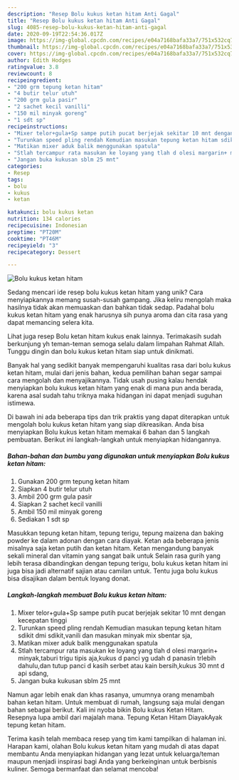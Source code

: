 ```yaml
---
description: "Resep Bolu kukus ketan hitam Anti Gagal"
title: "Resep Bolu kukus ketan hitam Anti Gagal"
slug: 4085-resep-bolu-kukus-ketan-hitam-anti-gagal
date: 2020-09-19T22:54:36.017Z
image: https://img-global.cpcdn.com/recipes/e04a7168bafa33a7/751x532cq70/bolu-kukus-ketan-hitam-foto-resep-utama.jpg
thumbnail: https://img-global.cpcdn.com/recipes/e04a7168bafa33a7/751x532cq70/bolu-kukus-ketan-hitam-foto-resep-utama.jpg
cover: https://img-global.cpcdn.com/recipes/e04a7168bafa33a7/751x532cq70/bolu-kukus-ketan-hitam-foto-resep-utama.jpg
author: Edith Hodges
ratingvalue: 3.8
reviewcount: 8
recipeingredient:
- "200 grm tepung ketan hitam"
- "4 butir telur utuh"
- "200 grm gula pasir"
- "2 sachet kecil vanilli"
- "150 mil minyak goreng"
- "1 sdt sp"
recipeinstructions:
- "Mixer telor+gula+Sp sampe putih pucat berjejak sekitar 10 mnt dengan kecepatan tinggi"
- "Turunkan speed pling rendah Kemudian masukan tepung ketan hitam sdikit dmi sdikit,vanili dan masukan minyak mix sbentar sja,"
- "Matikan mixer aduk balik menggunakan spatula"
- "Stlah tercampur rata masukan ke loyang yang tlah d olesi margarin+ minyak,taburi trigu tipis aja,kukus d panci yg udah d panasin trlebih dahulu,dan tutup panci d kasih serbet atau kain bersih,kukus 30 mnt d api sdang,"
- "Jangan buka kukusan sblm 25 mnt"
categories:
- Resep
tags:
- bolu
- kukus
- ketan

katakunci: bolu kukus ketan 
nutrition: 134 calories
recipecuisine: Indonesian
preptime: "PT20M"
cooktime: "PT46M"
recipeyield: "3"
recipecategory: Dessert

---
```



![Bolu kukus ketan hitam](https://img-global.cpcdn.com/recipes/e04a7168bafa33a7/751x532cq70/bolu-kukus-ketan-hitam-foto-resep-utama.jpg)

Sedang mencari ide resep bolu kukus ketan hitam yang unik? Cara menyiapkannya memang susah-susah gampang. Jika keliru mengolah maka hasilnya tidak akan memuaskan dan bahkan tidak sedap. Padahal bolu kukus ketan hitam yang enak harusnya sih punya aroma dan cita rasa yang dapat memancing selera kita.

Lihat juga resep Bolu ketan hitam kukus enak lainnya. Terimakasih sudah berkunjung yh teman-teman semoga selalu dalam limpahan Rahmat Allah. Tunggu dingin dan bolu kukus ketan hitam siap untuk dinikmati.

Banyak hal yang sedikit banyak mempengaruhi kualitas rasa dari bolu kukus ketan hitam, mulai dari jenis bahan, kedua pemilihan bahan segar sampai cara mengolah dan menyajikannya. Tidak usah pusing kalau hendak menyiapkan bolu kukus ketan hitam yang enak di mana pun anda berada, karena asal sudah tahu triknya maka hidangan ini dapat menjadi suguhan istimewa.


Di bawah ini ada beberapa tips dan trik praktis yang dapat diterapkan untuk mengolah bolu kukus ketan hitam yang siap dikreasikan. Anda bisa menyiapkan Bolu kukus ketan hitam memakai 6 bahan dan 5 langkah pembuatan. Berikut ini langkah-langkah untuk menyiapkan hidangannya.

<!--inarticleads1-->

##### Bahan-bahan dan bumbu yang digunakan untuk menyiapkan Bolu kukus ketan hitam:

1. Gunakan 200 grm tepung ketan hitam
1. Siapkan 4 butir telur utuh
1. Ambil 200 grm gula pasir
1. Siapkan 2 sachet kecil vanilli
1. Ambil 150 mil minyak goreng
1. Sediakan 1 sdt sp


Masukkan tepung ketan hitam, tepung terigu, tepung maizena dan baking powder ke dalam adonan dengan cara diayak. Ketan ada beberapa jenis misalnya saja ketan putih dan ketan hitam. Ketan mengandung banyak sekali mineral dan vitamin yang sangat baik untuk Selain rasa gurih yang lebih terasa dibandingkan dengan tepung terigu, bolu kukus ketan hitam ini juga bisa jadi alternatif sajian atau camilan untuk. Tentu juga bolu kukus bisa disajikan dalam bentuk loyang donat. 

<!--inarticleads2-->

##### Langkah-langkah membuat Bolu kukus ketan hitam:

1. Mixer telor+gula+Sp sampe putih pucat berjejak sekitar 10 mnt dengan kecepatan tinggi
1. Turunkan speed pling rendah Kemudian masukan tepung ketan hitam sdikit dmi sdikit,vanili dan masukan minyak mix sbentar sja,
1. Matikan mixer aduk balik menggunakan spatula
1. Stlah tercampur rata masukan ke loyang yang tlah d olesi margarin+ minyak,taburi trigu tipis aja,kukus d panci yg udah d panasin trlebih dahulu,dan tutup panci d kasih serbet atau kain bersih,kukus 30 mnt d api sdang,
1. Jangan buka kukusan sblm 25 mnt


Namun agar lebih enak dan khas rasanya, umumnya orang menambah bahan ketan hitam. Untuk membuat di rumah, langsung saja mulai dengan bahan sebagai berikut. Kali ini nyoba bikin Bolu kukus Ketan Hitam. Resepnya lupa ambil dari majalah mana. Tepung Ketan Hitam DiayakAyak tepung ketan hitam. 

Terima kasih telah membaca resep yang tim kami tampilkan di halaman ini. Harapan kami, olahan Bolu kukus ketan hitam yang mudah di atas dapat membantu Anda menyiapkan hidangan yang lezat untuk keluarga/teman maupun menjadi inspirasi bagi Anda yang berkeinginan untuk berbisnis kuliner. Semoga bermanfaat dan selamat mencoba!
